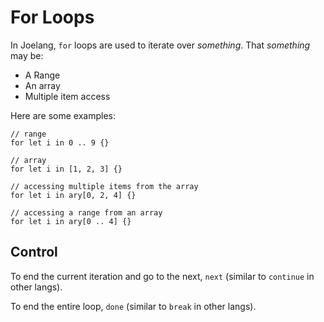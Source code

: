 # For Loops

In Joelang, `for` loops are used to iterate over *something*. That *something* may be:
- A Range
- An array
- Multiple item access

Here are some examples:

```
// range
for let i in 0 .. 9 {}

// array
for let i in [1, 2, 3] {}

// accessing multiple items from the array
for let i in ary[0, 2, 4] {}

// accessing a range from an array
for let i in ary[0 .. 4] {}
```

## Control

To end the current iteration and go to the next, `next` (similar to `continue` in other langs).

To end the entire loop, `done` (similar to `break` in other langs).
